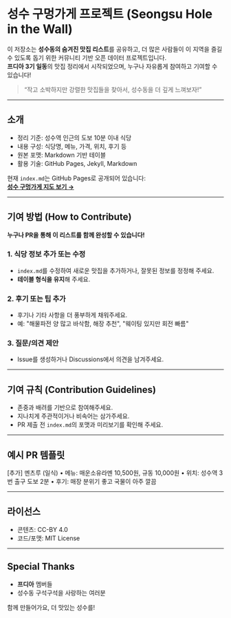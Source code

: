 # 성수 구멍가게 프로젝트 (Seongsu Hole in the Wall)

이 저장소는 **성수동의 숨겨진 맛집 리스트**를 공유하고, 더 많은 사람들이 이 지역을 즐길 수 있도록 돕기 위한 커뮤니티 기반 오픈 데이터 프로젝트입니다.  
**프디아 3기 일동**의 맛집 정리에서 시작되었으며, 누구나 자유롭게 참여하고 기여할 수 있습니다!

> “작고 소박하지만 강렬한 맛집들을 찾아서, 성수동을 더 깊게 느껴보자!”

---

## 소개

- 정리 기준: 성수역 인근의 도보 10분 이내 식당
- 내용 구성: 식당명, 메뉴, 가격, 위치, 후기 등
- 원본 포맷: Markdown 기반 테이블
- 활용 기술: GitHub Pages, Jekyll, Markdown

현재 `index.md`는 GitHub Pages로 공개되어 있습니다:  
[**성수 구멍가게 지도 보기 →**](https://koorukuroo.github.io/seongsu_hole_in_the_wall/)

---

## 기여 방법 (How to Contribute)

**누구나 PR을 통해 이 리스트를 함께 완성할 수 있습니다!**  

### 1. 식당 정보 추가 또는 수정
- `index.md`를 수정하여 새로운 맛집을 추가하거나, 잘못된 정보를 정정해 주세요.
- **테이블 형식을 유지**해 주세요.

### 2. 후기 또는 팁 추가
- 후기나 기타 사항을 더 풍부하게 채워주세요.
- 예: "해물파전 양 많고 바삭함, 해장 추천", "웨이팅 있지만 회전 빠름"

### 3. 질문/의견 제안
- Issue를 생성하거나 Discussions에서 의견을 남겨주세요.

---

## 기여 규칙 (Contribution Guidelines)

- 존중과 배려를 기반으로 참여해주세요.
- 지나치게 주관적이거나 비속어는 삼가주세요.
- PR 제출 전 `index.md`의 포맷과 미리보기를 확인해 주세요.

---

## 예시 PR 템플릿

[추가] 멘츠루 (일식)
	•	메뉴: 매운소유라멘 10,500원, 규동 10,000원
	•	위치: 성수역 3번 출구 도보 2분
	•	후기: 매장 분위기 좋고 국물이 아주 깔끔

---

## 라이선스

- 콘텐츠: CC-BY 4.0
- 코드/포맷: MIT License

---

## Special Thanks

- **프디아** 멤버들
- 성수동 구석구석을 사랑하는 여러분

함께 만들어가요, 더 맛있는 성수를!
